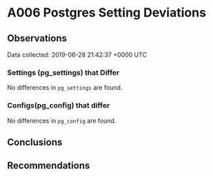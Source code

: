 # A006 Postgres Setting Deviations #

## Observations ##
Data collected: 2019-06-28 21:42:37 +0000 UTC  

### Settings (pg_settings) that Differ ###

No differences in `pg_settings` are found.

### Configs(pg_config) that differ ###

No differences in `pg_config` are found.



## Conclusions ##


## Recommendations ##

